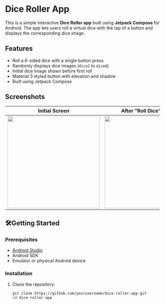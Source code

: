 # Dice Roller App

This is a simple interactive **Dice Roller app** built using **Jetpack Compose** for Android. The app lets users roll a virtual dice with the tap of a button and displays the corresponding dice image.

## Features

- Roll a 6-sided dice with a single button press
- Randomly displays dice images (`dice1` to `dice6`)
- Initial dice image shown before first roll
- Material 3 styled button with elevation and shadow
- Built using Jetpack Compose

## Screenshots
| <div align="center">Initial Screen</div> | <div align="center">After "Roll Dice" Clicked</div> |
|:--:|:--:|
| <img src="https://github.com/user-attachments/assets/830f43e6-1492-4649-b7eb-4dc505f53a43" width="300"/> | <img src="https://github.com/user-attachments/assets/dd1a45c0-52ff-4f20-a8f5-ee04e332aa00" width="300"/> |

## 🛠Getting Started

### Prerequisites

- [Android Studio](https://developer.android.com/studio)
- Android SDK
- Emulator or physical Android device

### Installation

1. Clone the repository:
   ```bash
   git clone https://github.com/yourusername/dice-roller-app.git
   cd dice-roller-app
